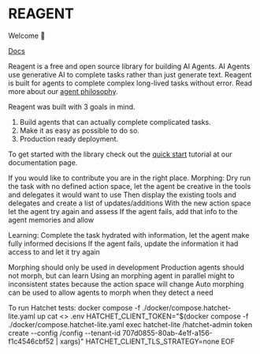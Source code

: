 # REAGENT

Welcome 👋

[Docs](https://docs.hokyo.ai/reagent/)

Reagent is a free and open source library for building AI Agents. AI Agents use generative AI to complete tasks rather than just generate text. Reagent is built for agents to complete complex long-lived tasks without error. Read more about our [agent philosophy](https://docs.hokyo.ai/reagent/getting-started/philosophy/).

Reagent was built with 3 goals in mind.
1. Build agents that can actually complete complicated tasks.
2. Make it as easy as possible to do so.
3. Production ready deployment.

To get started with the library check out the [quick start](https://docs.hokyo.ai/reagent/getting-started/quick-start/) tutorial at our documentation page.

If you would like to contribute you are in the right place.
Morphing:
Dry run the task with no defined action space, let the agent be creative in the tools and delegates it would want to use
Then display the existing tools and delegates and create a list of updates/additions
With the new action space let the agent try again and assess
If the agent fails, add that info to the agent memories and allow

Learning:
Complete the task hydrated with information, let the agent make fully informed decisions
If the agent fails, update the information it had access to and let it try again

Morphing should only be used in development
Production agents should not morph, but can learn
Using an morphing agent in parallel might to inconsistent states because the action space will change
Auto morphing can be used to allow agents to morph when they detect a need


To run Hatchet tests:
docker compose -f ./docker/compose.hatchet-lite.yaml up
cat <<EOF >> .env
HATCHET_CLIENT_TOKEN="$(docker compose -f ./docker/compose.hatchet-lite.yaml exec hatchet-lite /hatchet-admin token create --config /config --tenant-id 707d0855-80ab-4e1f-a156-f1c4546cbf52 | xargs)"
HATCHET_CLIENT_TLS_STRATEGY=none
EOF

